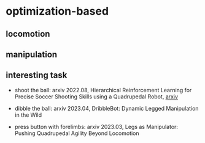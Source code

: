 # optimization-based
## locomotion 

## manipulation

## interesting task
- shoot the ball: arxiv 2022.08, Hierarchical Reinforcement Learning for Precise Soccer Shooting Skills using a Quadrupedal Robot, [arxiv](https://arxiv.org/abs/2208.01160)

- dibble the ball: arxiv 2023.04, DribbleBot: Dynamic Legged Manipulation in the Wild

- press button with forelimbs: arxiv 2023.03, Legs as Manipulator: Pushing Quadrupedal Agility Beyond Locomotion